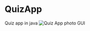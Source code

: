 # QuizApp
Quiz app in java 
![Quiz App photo GUI](https://github.com/thevishalsaini/QuizApp/assets/98593068/fe624b29-6a0c-4925-ac57-12c4463cd904)
